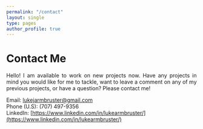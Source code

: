 ```yaml
---
permalink: "/contact"
layout: single
type: pages
author_profile: true
---
```


# Contact Me
<p style='text-align: justify;'>Hello! I am available to work on new projects now. Have any projects in mind you would like for me to tackle, want to leave a comment on any of my previous projects, or have a question? Please contact me!</p>

Email: lukejarmbruster@gmail.com  
Phone (U.S): (707) 497-9356  
LinkedIn: [https://www.linkedin.com/in/lukearmbruster/](https://www.linkedin.com/in/lukearmbruster/)
